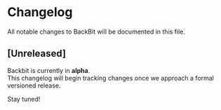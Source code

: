 
# Changelog

All notable changes to BackBit will be documented in this file.

## [Unreleased]

Backbit is currently in **alpha**.  
This changelog will begin tracking changes once we approach a formal versioned release.

Stay tuned!
